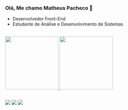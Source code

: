### Olá, Me chamo Matheus Pacheco 👋

- Desenvolvedor Front-End
- Estudante de Análise e Desenvolvimento de Sistemas

<br>
  
<div>
  <a href="https://github.com/pachecx">
  <img height="170em" src="https://github-readme-stats.vercel.app/api?username=pachecx&show_icons=true&theme=tokyonight&include_all_commits=true&count_private=true"/>
  <img height="170em" src="https://github-readme-stats.vercel.app/api/top-langs/?username=pachecx&layout=compact&langs_count=7&theme=tokyonight"/>
</div>
    
##

<div> 

  <a href="https://www.linkedin.com/in/matheus-pacheco-cruz/" target="_blank"><img src="https://img.shields.io/badge/-LinkedIn-%230077B5?style=for-the-badge&logo=linkedin&logoColor=white" target="_blank"></a> 
 <a href="https://discord.gg/Matheus/Pacheco#1875" target="_blank"><img src="https://img.shields.io/badge/Discord-7289DA?style=for-the-badge&logo=discord&logoColor=white" target="_blank"></a> 
  <a href = "mailto:pachecx35@gmail.com"><img src="https://img.shields.io/badge/-Gmail-%23333?style=for-the-badge&logo=gmail&logoColor=white" target="_blank"></a>
 
</div>


